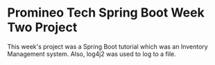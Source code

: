# Promineo Tech Spring Boot Week Two Project
This week's project was a Spring Boot tutorial which was an Inventory Management system.
Also, log4j2 was used to log to a file.